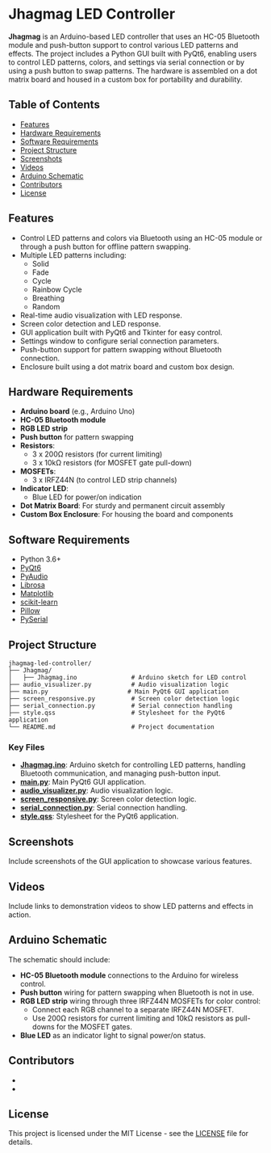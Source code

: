 # Jhagmag LED Controller

**Jhagmag** is an Arduino-based LED controller that uses an HC-05 Bluetooth module and push-button support to control various LED patterns and effects. The project includes a Python GUI built with PyQt6, enabling users to control LED patterns, colors, and settings via serial connection or by using a push button to swap patterns. The hardware is assembled on a dot matrix board and housed in a custom box for portability and durability.

## Table of Contents

- [Features](#features)
- [Hardware Requirements](#hardware-requirements)
- [Software Requirements](#software-requirements)
- [Project Structure](#project-structure)
- [Screenshots](#screenshots)
- [Videos](#videos)
- [Arduino Schematic](#arduino-schematic)
- [Contributors](#contributors)
- [License](#license)

## Features

- Control LED patterns and colors via Bluetooth using an HC-05 module or through a push button for offline pattern swapping.
- Multiple LED patterns including:
  - Solid
  - Fade
  - Cycle
  - Rainbow Cycle
  - Breathing
  - Random
- Real-time audio visualization with LED response.
- Screen color detection and LED response.
- GUI application built with PyQt6 and Tkinter for easy control.
- Settings window to configure serial connection parameters.
- Push-button support for pattern swapping without Bluetooth connection.
- Enclosure built using a dot matrix board and custom box design.

## Hardware Requirements

- **Arduino board** (e.g., Arduino Uno)
- **HC-05 Bluetooth module**
- **RGB LED strip**
- **Push button** for pattern swapping
- **Resistors**:
  - 3 x 200Ω resistors (for current limiting)
  - 3 x 10kΩ resistors (for MOSFET gate pull-down)
- **MOSFETs**:
  - 3 x IRFZ44N (to control LED strip channels)
- **Indicator LED**:
  - Blue LED for power/on indication
- **Dot Matrix Board**: For sturdy and permanent circuit assembly
- **Custom Box Enclosure**: For housing the board and components

## Software Requirements

- Python 3.6+
- [PyQt6](https://pypi.org/project/PyQt6/)
- [PyAudio](https://pypi.org/project/PyAudio/)
- [Librosa](https://librosa.org/)
- [Matplotlib](https://matplotlib.org/)
- [scikit-learn](https://scikit-learn.org/)
- [Pillow](https://pillow.readthedocs.io/)
- [PySerial](https://pypi.org/project/pyserial/)

## Project Structure

```
jhagmag-led-controller/
├── Jhagmag/
│   ├── Jhagmag.ino               # Arduino sketch for LED control
├── audio_visualizer.py           # Audio visualization logic
├── main.py                      # Main PyQt6 GUI application
├── screen_responsive.py          # Screen color detection logic
├── serial_connection.py          # Serial connection handling
├── style.qss                     # Stylesheet for the PyQt6 application
└── README.md                     # Project documentation
```

### Key Files

- **[Jhagmag.ino](Jhagmag/Jhagmag.ino)**: Arduino sketch for controlling LED patterns, handling Bluetooth communication, and managing push-button input.
- **[main.py](main.py)**: Main PyQt6 GUI application.
- **[audio_visualizer.py](audio_visualizer.py)**: Audio visualization logic.
- **[screen_responsive.py](screen_responsive.py)**: Screen color detection logic.
- **[serial_connection.py](serial_connection.py)**: Serial connection handling.
- **[style.qss](style.qss)**: Stylesheet for the PyQt6 application.

## Screenshots

Include screenshots of the GUI application to showcase various features.

## Videos

Include links to demonstration videos to show LED patterns and effects in action.

## Arduino Schematic

The schematic should include:

- **HC-05 Bluetooth module** connections to the Arduino for wireless control.
- **Push button** wiring for pattern swapping when Bluetooth is not in use.
- **RGB LED strip** wiring through three IRFZ44N MOSFETs for color control:
  - Connect each RGB channel to a separate IRFZ44N MOSFET.
  - Use 200Ω resistors for current limiting and 10kΩ resistors as pull-downs for the MOSFET gates.
- **Blue LED** as an indicator light to signal power/on status.

## Contributors

-
-

## License

This project is licensed under the MIT License - see the [LICENSE](LICENSE) file for details.
